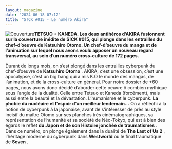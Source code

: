 ```yaml
---
layout: magazine
date: "2024-06-18 07:12"
title: "S!CK #015 - Le numéro Akira"
---
```

![Couverture](/img/sick-15.jpeg)**TETSUO + KANEDA. Les deux antihéros d’AKIRA fusionnent sur la couverture inédite de S!CK #015, qui plonge dans les entrailles du chef-d’oeuvre de Katsuhiro Otomo. Un chef-d’oeuvre du manga et de l’animation sur lequel nous avons voulu apposer un nouveau regard transversal, au sein d’un numéro cross-culture de 172 pages.** 



Durant de longs mois, on s’est plongé dans les entrailles cyberpunk du chef-d’oeuvre de **Katsuhiro Otomo** . AKIRA, c’est une obsession, c’est une apocalypse, c’est un big bang qui a mis K.O le monde des mangas, de l’animation, et de la cross-culture en général. Pour notre dossier de +60 pages, nous avons donc décidé d’aborder cette oeuvre ô combien mythique sous l’angle de la dualité. Celle entre Tetsuo et Kaneda (forcément), mais aussi entre la beauté et la dévastation. L’humanisme et le cyberpunk. **La phobie du nucléaire et l’espoir d’un meilleur lendemain…**  On a réfléchi à la notion de cyberpunk à la japonaise, avant de s’intéresser de près au style incisif du maître Otomo sur ses planches très cinématographiques, sa représentation de l’humanité et sa société de Néo-Tokyo, qui est à bien des égards le reflet **du Japon et de son Histoire jonchée de traumatismes** . Dans ce numéro, on plonge également dans la dualité de **The Last of Us 2** , l’héritage moderne du cyberpunk dans **Westworld**  ou le final traumatique de **Seven** .